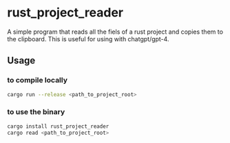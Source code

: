 # rust_project_reader

A simple program that reads all the fiels of a rust project and copies them to the clipboard. This is useful for using with chatgpt/gpt-4.

## Usage 

### to compile locally

```bash
cargo run --release <path_to_project_root>
```

### to use the binary

```bash
cargo install rust_project_reader
cargo read <path_to_project_root>
```